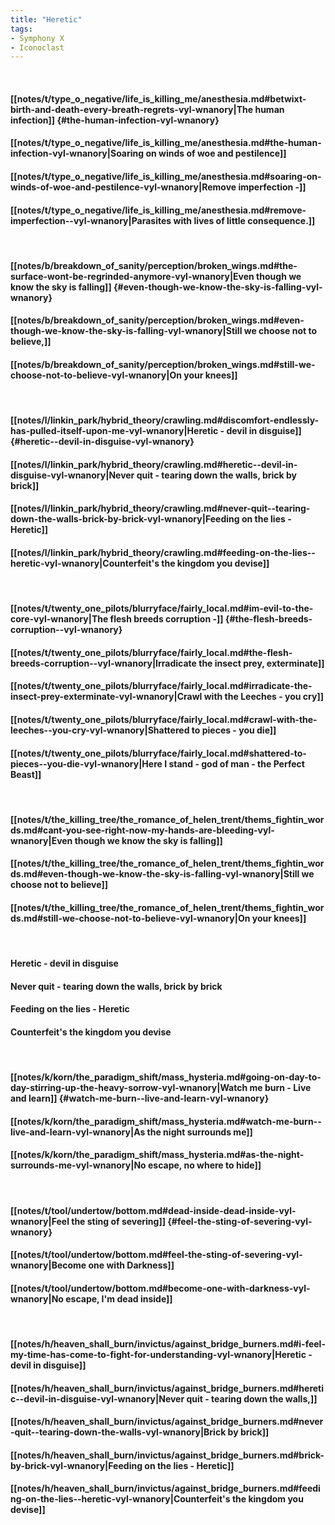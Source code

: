 ```yaml
---
title: "Heretic"
tags:
- Symphony X
- Iconoclast
---
```

&nbsp;
#### [[notes/t/type_o_negative/life_is_killing_me/anesthesia.md#betwixt-birth-and-death-every-breath-regrets-vyl-wnanory|The human infection]] {#the-human-infection-vyl-wnanory}
#### [[notes/t/type_o_negative/life_is_killing_me/anesthesia.md#the-human-infection-vyl-wnanory|Soaring on winds of woe and pestilence]]
#### [[notes/t/type_o_negative/life_is_killing_me/anesthesia.md#soaring-on-winds-of-woe-and-pestilence-vyl-wnanory|Remove imperfection -]]
#### [[notes/t/type_o_negative/life_is_killing_me/anesthesia.md#remove-imperfection--vyl-wnanory|Parasites with lives of little consequence.]]
&nbsp;
#### [[notes/b/breakdown_of_sanity/perception/broken_wings.md#the-surface-wont-be-regrinded-anymore-vyl-wnanory|Even though we know the sky is falling]] {#even-though-we-know-the-sky-is-falling-vyl-wnanory}
#### [[notes/b/breakdown_of_sanity/perception/broken_wings.md#even-though-we-know-the-sky-is-falling-vyl-wnanory|Still we choose not to believe,]]
#### [[notes/b/breakdown_of_sanity/perception/broken_wings.md#still-we-choose-not-to-believe-vyl-wnanory|On your knees]]
&nbsp;
#### [[notes/l/linkin_park/hybrid_theory/crawling.md#discomfort-endlessly-has-pulled-itself-upon-me-vyl-wnanory|Heretic - devil in disguise]] {#heretic--devil-in-disguise-vyl-wnanory}
#### [[notes/l/linkin_park/hybrid_theory/crawling.md#heretic--devil-in-disguise-vyl-wnanory|Never quit - tearing down the walls, brick by brick]]
#### [[notes/l/linkin_park/hybrid_theory/crawling.md#never-quit--tearing-down-the-walls-brick-by-brick-vyl-wnanory|Feeding on the lies - Heretic]]
#### [[notes/l/linkin_park/hybrid_theory/crawling.md#feeding-on-the-lies--heretic-vyl-wnanory|Counterfeit's the kingdom you devise]]
&nbsp;
#### [[notes/t/twenty_one_pilots/blurryface/fairly_local.md#im-evil-to-the-core-vyl-wnanory|The flesh breeds corruption -]] {#the-flesh-breeds-corruption--vyl-wnanory}
#### [[notes/t/twenty_one_pilots/blurryface/fairly_local.md#the-flesh-breeds-corruption--vyl-wnanory|Irradicate the insect prey, exterminate]]
#### [[notes/t/twenty_one_pilots/blurryface/fairly_local.md#irradicate-the-insect-prey-exterminate-vyl-wnanory|Crawl with the Leeches - you cry]]
#### [[notes/t/twenty_one_pilots/blurryface/fairly_local.md#crawl-with-the-leeches--you-cry-vyl-wnanory|Shattered to pieces - you die]]
#### [[notes/t/twenty_one_pilots/blurryface/fairly_local.md#shattered-to-pieces--you-die-vyl-wnanory|Here I stand - god of man - the Perfect Beast]]
&nbsp;
#### [[notes/t/the_killing_tree/the_romance_of_helen_trent/thems_fightin_words.md#cant-you-see-right-now-my-hands-are-bleeding-vyl-wnanory|Even though we know the sky is falling]]
#### [[notes/t/the_killing_tree/the_romance_of_helen_trent/thems_fightin_words.md#even-though-we-know-the-sky-is-falling-vyl-wnanory|Still we choose not to believe]]
#### [[notes/t/the_killing_tree/the_romance_of_helen_trent/thems_fightin_words.md#still-we-choose-not-to-believe-vyl-wnanory|On your knees]]
&nbsp;
#### Heretic - devil in disguise
#### Never quit - tearing down the walls, brick by brick
#### Feeding on the lies - Heretic
#### Counterfeit's the kingdom you devise
&nbsp;
#### [[notes/k/korn/the_paradigm_shift/mass_hysteria.md#going-on-day-to-day-stirring-up-the-heavy-sorrow-vyl-wnanory|Watch me burn - Live and learn]] {#watch-me-burn--live-and-learn-vyl-wnanory}
#### [[notes/k/korn/the_paradigm_shift/mass_hysteria.md#watch-me-burn--live-and-learn-vyl-wnanory|As the night surrounds me]]
#### [[notes/k/korn/the_paradigm_shift/mass_hysteria.md#as-the-night-surrounds-me-vyl-wnanory|No escape, no where to hide]]
&nbsp;
#### [[notes/t/tool/undertow/bottom.md#dead-inside-dead-inside-vyl-wnanory|Feel the sting of severing]] {#feel-the-sting-of-severing-vyl-wnanory}
#### [[notes/t/tool/undertow/bottom.md#feel-the-sting-of-severing-vyl-wnanory|Become one with Darkness]]
#### [[notes/t/tool/undertow/bottom.md#become-one-with-darkness-vyl-wnanory|No escape, I'm dead inside]]
&nbsp;
#### [[notes/h/heaven_shall_burn/invictus/against_bridge_burners.md#i-feel-my-time-has-come-to-fight-for-understanding-vyl-wnanory|Heretic - devil in disguise]]
#### [[notes/h/heaven_shall_burn/invictus/against_bridge_burners.md#heretic--devil-in-disguise-vyl-wnanory|Never quit - tearing down the walls,]]
#### [[notes/h/heaven_shall_burn/invictus/against_bridge_burners.md#never-quit--tearing-down-the-walls-vyl-wnanory|Brick by brick]]
#### [[notes/h/heaven_shall_burn/invictus/against_bridge_burners.md#brick-by-brick-vyl-wnanory|Feeding on the lies - Heretic]]
#### [[notes/h/heaven_shall_burn/invictus/against_bridge_burners.md#feeding-on-the-lies--heretic-vyl-wnanory|Counterfeit's the kingdom you devise]]

